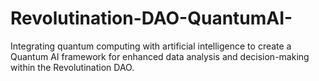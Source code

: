 # Revolutination-DAO-QuantumAI-
Integrating quantum computing with artificial intelligence to create a Quantum AI framework for enhanced data analysis and decision-making within the Revolutination DAO.
